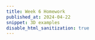 ```yaml
---
title: Week 6 Homework
published_at: 2024-04-22
snippet: 3D examples
disable_html_sanitization: true
---
```



<!-- https://discourse.threejs.org/t/is-it-possible-to-make-a-3d-wall-visible-only-from-one-side-in-three-js/57521/7 -->
<!-- https://codepen.io/boytchev/pen/xxMZzJx -->

<canvas id="Wall_Visibility"></canvas>

<script type="module">


// @author PavelBoytchev

import * as THREE from '../jsm/three.module.158.js';
import { OrbitControls } from '../jsm/OrbitControls.158.js';

// general setup, boring, skip to the next comment

</script>